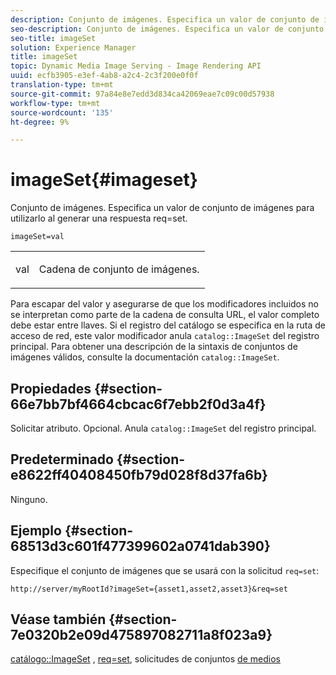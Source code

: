 ```yaml
---
description: Conjunto de imágenes. Especifica un valor de conjunto de imágenes para utilizarlo al generar una respuesta req=set.
seo-description: Conjunto de imágenes. Especifica un valor de conjunto de imágenes para utilizarlo al generar una respuesta req=set.
seo-title: imageSet
solution: Experience Manager
title: imageSet
topic: Dynamic Media Image Serving - Image Rendering API
uuid: ecfb3905-e3ef-4ab8-a2c4-2c3f200e0f0f
translation-type: tm+mt
source-git-commit: 97a84e8e7edd3d834ca42069eae7c09c00d57938
workflow-type: tm+mt
source-wordcount: '135'
ht-degree: 9%

---
```



# imageSet{#imageset}

Conjunto de imágenes. Especifica un valor de conjunto de imágenes para utilizarlo al generar una respuesta req=set.

`imageSet=val`

<table id="simpletable_F697691D166C407D82233664814F4663"> 
 <tr class="strow"> 
  <td class="stentry"> <p><span class="codeph"> <span class="varname"> val</span></span> </p> </td> 
  <td class="stentry"> <p>Cadena de conjunto de imágenes. </p></td> 
 </tr> 
</table>

Para escapar del valor y asegurarse de que los modificadores incluidos no se interpretan como parte de la cadena de consulta URL, el valor completo debe estar entre llaves. Si el registro del catálogo se especifica en la ruta de acceso de red, este valor modificador anula `catalog::ImageSet` del registro principal. Para obtener una descripción de la sintaxis de conjuntos de imágenes válidos, consulte la documentación `catalog::ImageSet`.

## Propiedades {#section-66e7bb7bf4664cbcac6f7ebb2f0d3a4f}

Solicitar atributo. Opcional. Anula `catalog::ImageSet` del registro principal.

## Predeterminado {#section-e8622ff40408450fb79d028f8d37fa6b}

Ninguno.

## Ejemplo {#section-68513d3c601f477399602a0741dab390}

Especifique el conjunto de imágenes que se usará con la solicitud `req=set`:

`http://server/myRootId?imageSet={asset1,asset2,asset3}&req=set`

## Véase también {#section-7e0320b2e09d475897082711a8f023a9}

[catálogo::ImageSet](/help/aem-is-ir-api/is-api/image-catalog/image-serving-api-ref/c-image-catalog-reference/c-image-svg-data-reference/c-image-data-reference/r-imageset-cat.md) ,  [req=set](../../../../../is-api/http-ref/image-serving-api-ref/c-http-protocol-reference/c-command-reference/r-req/r-req.md#reference-907cdb4a97034db7ad94695f25552e76), solicitudes de conjuntos  [de medios](../../../../../is-api/http-ref/image-serving-api-ref/c-http-protocol-reference/c-syntax-and-features/r-media-set-requests.md#reference-f2f2aa11208b47609fe17848d3b86a0b)
